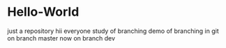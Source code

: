 # Hello-World
just a repository
hii everyone
study of branching 
demo of branching in git
on branch master now
on branch dev
